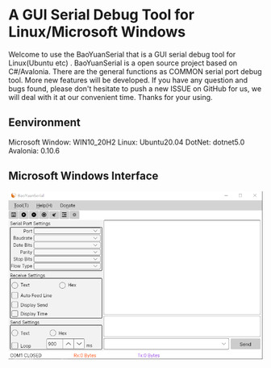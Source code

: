 A GUI Serial Debug Tool for Linux/Microsoft Windows
====
Welcome to use the BaoYuanSerial that is a GUI serial debug tool for Linux(Ubuntu etc) . BaoYuanSerial is a open source project based on C#/Avalonia. There are the general functions as COMMON serial port debug tool. More new features will be developed. If you have any question and bugs found, please don't hesitate to push a new ISSUE on GitHub for us, we will deal with it at our convenient time. Thanks for your using.

Eenvironment
----
Microsoft Window: WIN10_20H2
Linux: Ubuntu20.04
DotNet: dotnet5.0
Avalonia: 0.10.6


Microsoft Windows Interface
----
![](Img/MainUI_WIN10.png)

